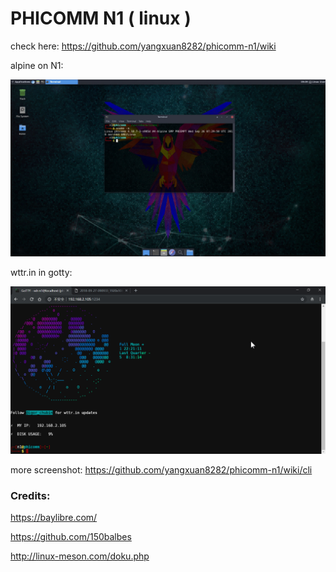 # PHICOMM N1 ( linux )

check here: https://github.com/yangxuan8282/phicomm-n1/wiki

alpine on N1:

![](https://github.com/yangxuan8282/img_host/raw/master/2018-09-27-090933_1920x1080_scrot.jpg)

wttr.in in gotty:

![](https://github.com/yangxuan8282/img_host/raw/master/chrome_2018-09-27_09-16-18.png)

more screenshot: https://github.com/yangxuan8282/phicomm-n1/wiki/cli

### Credits:

https://baylibre.com/

https://github.com/150balbes

http://linux-meson.com/doku.php
